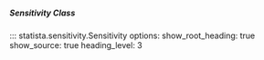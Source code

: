 ##### Sensitivity Class

::: statista.sensitivity.Sensitivity
    options:
        show_root_heading: true
        show_source: true
        heading_level: 3